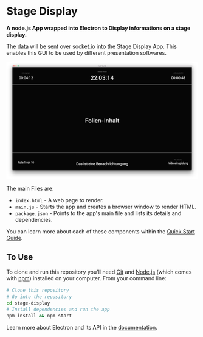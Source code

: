 # Stage Display

**A node.js App wrapped into Electron to Display informations on a stage display.**

The data will be sent over socket.io into the Stage Display App. This enables this GUI to be used by different presentation softwares.

![Image](../stage-display/screenshot.png?raw=true)

The main Files are:

- `index.html` - A web page to render.
- `main.js` - Starts the app and creates a browser window to render HTML.
- `package.json` - Points to the app's main file and lists its details and dependencies.

You can learn more about each of these components within the [Quick Start Guide](http://electron.atom.io/docs/latest/tutorial/quick-start).

## To Use

To clone and run this repository you'll need [Git](https://git-scm.com) and [Node.js](https://nodejs.org/en/download/) (which comes with [npm](http://npmjs.com)) installed on your computer. From your command line:

```bash
# Clone this repository
# Go into the repository
cd stage-display
# Install dependencies and run the app
npm install && npm start
```

Learn more about Electron and its API in the [documentation](http://electron.atom.io/docs/latest).
